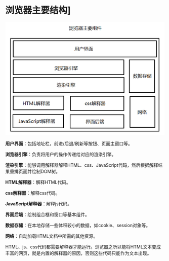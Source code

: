 # 浏览器主要结构]

![img](BrowserArchitectural.assets/1508441-20200317222855634-1648341270.png)

 

**用户界面**：包括地址栏，前进/后退/刷新等按钮、页面主窗口等。

**浏览器引擎**：负责将用户的操作传递给对应的渲染引擎。

**渲染引擎**：能够调用解释器解释HTML、css、JavaScript代码，然后根据解释结果重排页面并绘制DOM树。

**HTML解释器**：解释HTML代码。

**css解释器**：解释css代码。

**JavaScript解释器**：解释js代码。

**界面后端**：绘制组合框和窗口等基本组件。

**数据存储**：在本地存储一些体积较小的数据，如cookie、session对象等。

**网络**：自动加载HTML文档中所需的其他资源。

HTML、js、css代码都需要解释器才能运行。浏览器之所以能将HTML文本变成丰富的网页，就是内置的解释器的原因，否则这些代码只能作为文本出现。

